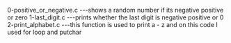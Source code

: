 0-positive_or_negative.c ---shows a random number if its negative positive or zero
1-last_digit.c ---prints whether the last digit is negative positive or 0
2-print_alphabet.c ---this function is used to print a - z and on this code I used for loop and putchar
